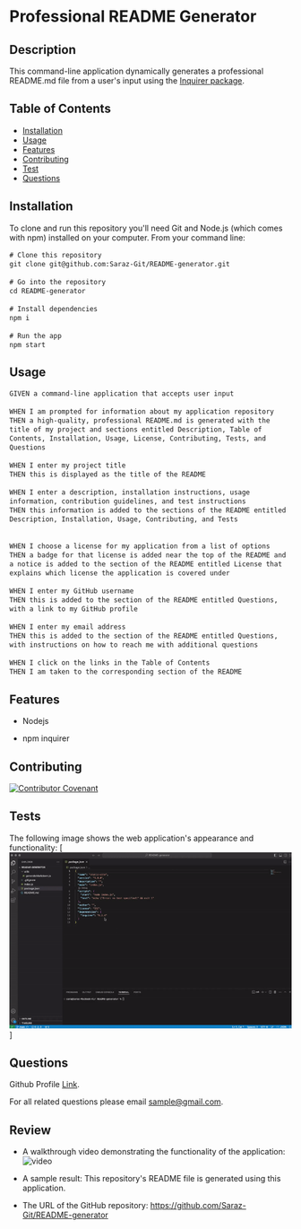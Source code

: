 
  # Professional README Generator 
  

## Description

This command-line application dynamically generates a professional README.md file from a user's input using the [Inquirer package](https://www.npmjs.com/package/inquirer/v/8.2.4). 

## Table of Contents 

- [Installation](#installation)
- [Usage](#usage)
- [Features](#features)
- [Contributing](#contributing)
- [Test](#tests)
- [Questions](#questions)


## Installation

To clone and run this repository you'll need Git and Node.js (which comes with npm) installed on your computer. From your command line:
```
# Clone this repository
git clone git@github.com:Saraz-Git/README-generator.git

# Go into the repository
cd README-generator

# Install dependencies
npm i

# Run the app
npm start
```
## Usage
```
GIVEN a command-line application that accepts user input

WHEN I am prompted for information about my application repository
THEN a high-quality, professional README.md is generated with the title of my project and sections entitled Description, Table of Contents, Installation, Usage, License, Contributing, Tests, and Questions

WHEN I enter my project title
THEN this is displayed as the title of the README

WHEN I enter a description, installation instructions, usage information, contribution guidelines, and test instructions
THEN this information is added to the sections of the README entitled Description, Installation, Usage, Contributing, and Tests


WHEN I choose a license for my application from a list of options
THEN a badge for that license is added near the top of the README and a notice is added to the section of the README entitled License that explains which license the application is covered under

WHEN I enter my GitHub username
THEN this is added to the section of the README entitled Questions, with a link to my GitHub profile

WHEN I enter my email address
THEN this is added to the section of the README entitled Questions, with instructions on how to reach me with additional questions

WHEN I click on the links in the Table of Contents
THEN I am taken to the corresponding section of the README
```
## Features

* Nodejs

* npm inquirer

## Contributing

[![Contributor Covenant](https://img.shields.io/badge/Contributor%20Covenant-2.1-4baaaa.svg)](https://www.contributor-covenant.org/) 

## Tests

The following image shows the web application's appearance and functionality:
[![screenshot](./assets/demo_generator.gif)]

## Questions

Github Profile [Link](https://github.com/Saraz-Git).

For all related questions please email <sample@gmail.com>.

## Review

* A walkthrough video demonstrating the functionality of the application: ![video](https://www.loom.com/share/973864eebd6b42dea13dc705dcd25d73?sid=c05d16b1-b4c3-43b6-a9dd-9481b0095d51)

* A sample result: This repository's README file is generated using this application.

* The URL of the GitHub repository: https://github.com/Saraz-Git/README-generator


